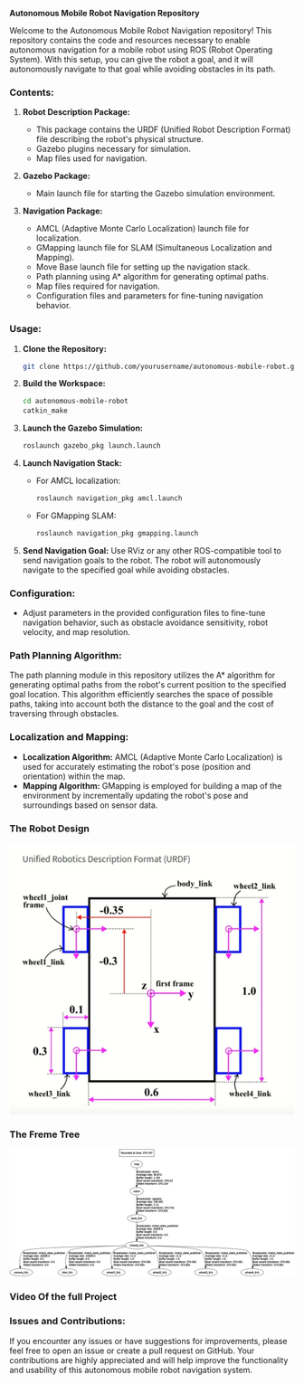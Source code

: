 **Autonomous Mobile Robot Navigation Repository**

Welcome to the Autonomous Mobile Robot Navigation repository! This repository contains the code and resources necessary to enable autonomous navigation for a mobile robot using ROS (Robot Operating System). With this setup, you can give the robot a goal, and it will autonomously navigate to that goal while avoiding obstacles in its path.

### Contents:

1. **Robot Description Package:**
   - This package contains the URDF (Unified Robot Description Format) file describing the robot's physical structure.
   - Gazebo plugins necessary for simulation.
   - Map files used for navigation.

2. **Gazebo Package:**
   - Main launch file for starting the Gazebo simulation environment.

3. **Navigation Package:**
   - AMCL (Adaptive Monte Carlo Localization) launch file for localization.
   - GMapping launch file for SLAM (Simultaneous Localization and Mapping).
   - Move Base launch file for setting up the navigation stack.
   - Path planning using A* algorithm for generating optimal paths.
   - Map files required for navigation.
   - Configuration files and parameters for fine-tuning navigation behavior.

### Usage:

1. **Clone the Repository:**
   ```bash
   git clone https://github.com/yourusername/autonomous-mobile-robot.git
   ```

2. **Build the Workspace:**
   ```bash
   cd autonomous-mobile-robot
   catkin_make
   ```

3. **Launch the Gazebo Simulation:**
   ```bash
   roslaunch gazebo_pkg launch.launch
   ```

4. **Launch Navigation Stack:**
   - For AMCL localization:
     ```bash
     roslaunch navigation_pkg amcl.launch
     ```
   - For GMapping SLAM:
     ```bash
     roslaunch navigation_pkg gmapping.launch
     ```

5. **Send Navigation Goal:**
   Use RViz or any other ROS-compatible tool to send navigation goals to the robot. The robot will autonomously navigate to the specified goal while avoiding obstacles.

### Configuration:

- Adjust parameters in the provided configuration files to fine-tune navigation behavior, such as obstacle avoidance sensitivity, robot velocity, and map resolution.

### Path Planning Algorithm:

The path planning module in this repository utilizes the A* algorithm for generating optimal paths from the robot's current position to the specified goal location. This algorithm efficiently searches the space of possible paths, taking into account both the distance to the goal and the cost of traversing through obstacles.

### Localization and Mapping:

- **Localization Algorithm:** AMCL (Adaptive Monte Carlo Localization) is used for accurately estimating the robot's pose (position and orientation) within the map.
- **Mapping Algorithm:** GMapping is employed for building a map of the environment by incrementally updating the robot's pose and surroundings based on sensor data.

### The Robot Design 
![alt text](4wd_design.png)

### The Freme Tree
![alt text](frames.png)

### Video Of the full Project
 
### Issues and Contributions:

If you encounter any issues or have suggestions for improvements, please feel free to open an issue or create a pull request on GitHub. Your contributions are highly appreciated and will help improve the functionality and usability of this autonomous mobile robot navigation system.

